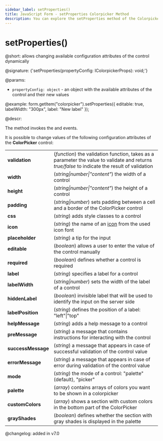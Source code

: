 ```yaml
---
sidebar_label: setProperties()
title: JavaScript Form - setProperties Colorpicker Method 
description: You can explore the setProperties method of the Colorpicker control of Form in the documentation of the DHTMLX JavaScript UI library. Browse developer guides and API reference, try out code examples and live demos, and download a free 30-day evaluation version of DHTMLX Suite 7.
---
```


# setProperties()

@short: allows changing available configuration attributes of the control dynamically

@signature: {'setProperties(propertyConfig: IColorpickerProps): void;'}

@params:
- `propertyConfig: object` - an object with the available attributes of the control and their new values

@example:
form.getItem("colorpicker").setProperties({
    editable: true, 
    labelWidth: "300px",
    label: "New label"
});
 
@descr:

The method invokes the [](form/api/colorpicker/colorpicker_afterchangeproperties_event.md) and [](form/api/colorpicker/colorpicker_beforechangeproperties_event.md) events.

It is possible to change values of the following configuration attributes of the **ColorPicker** control:

<table>
	<tbody>
		<tr>
			<td><b>validation</b></td>
			<td>(<i>function</i>) the validation function, takes as a parameter the value to validate and returns <i>true/false</i> to indicate the result of validation</td>
		</tr>
		<tr>
			<td><b>width</b></td>
			<td>(<i>string|number|"content"</i>) the width of a control</td>
		</tr>
		<tr>
			<td><b>height</b></td>
			<td>(<i>string|number|"content"</i>) the height of a control</td>
		</tr>
         <tr>
			<td><b>padding</b></td>
			<td>(<i>string|number</i>) sets padding between a cell and a border of the ColorPicker control</td>
		</tr>	
		<tr>
			<td><b>css</b></td>
			<td>(<i>string</i>) adds style classes to a control</td>
		</tr>
		<tr>
			<td><b>icon</b></td>
			<td>(<i>string</i>) the name of an <a href="../../../../helpers/icon">icon</a> from the used icon font</td>
		</tr>
		<tr>
			<td><b>placeholder</b></td>
			<td>(<i>string</i>) a tip for the input</td>
		</tr>
		<tr>
			<td><b>editable</b></td>
			<td>(<i>boolean</i>) allows a user to enter the value of the control manually</td>
		</tr>
		<tr>
			<td><b>required</b></td>
			<td>(<i>boolean</i>) defines whether a control is required</td>
		</tr>
		<tr>
			<td><b>label</b></td>
			<td>(<i>string</i>) specifies a label for a control</td>
		</tr>
		<tr>
			<td><b>labelWidth</b></td>
			<td>(<i>string|number</i>) sets the width of the label of a control</td>
		</tr>
		<tr>
			<td><b>hiddenLabel</b></td>
			<td>(<i>boolean</i>) invisible label that will be used to identify the input on the server side</td>
		</tr>
		<tr>
			<td><b>labelPosition</b></td>
			<td>(<i>string</i>) defines the position of a label: "left"|"top"</td>
		</tr>
		<tr>
			<td><b>helpMessage</b></td>
			<td>(<i>string</i>) adds a help message to a control</td>
		</tr>
		<tr>
			<td><b>preMessage</b></td>
			<td>(<i>string</i>) a message that contains instructions for interacting with the control</td>
		</tr>
		<tr>
			<td><b>successMessage</b></td>
			<td>(<i>string</i>) a message that appears in case of successful validation of the control value</td>
		</tr>
		<tr>
			<td><b>errorMessage</b></td>
			<td>(<i>string</i>) a message that appears in case of error during validation of the control value</td>
		</tr>
		<tr>
			<td><b>mode</b></td>
			<td>(<i>string</i>) the mode of a control: "palette" (default), "picker"</td>
		</tr>
		<tr>
			<td><b>palette</b></td>
			<td>(<i>array</i>) contains arrays of colors you want to be shown in a colorpicker</td>
		</tr>
		<tr>
			<td><b>customColors</b></td>
			<td>(<i>array</i>) shows a section with custom colors in the bottom part of the ColorPicker</td>
		</tr>
		<tr>
			<td><b>grayShades</b></td>
			<td>(<i>boolean</i>) defines whether the section with gray shades is displayed in the palette</td>
		</tr>
    </tbody>
</table>

@changelog: added in v7.0
